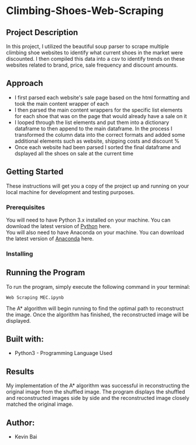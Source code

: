 # Climbing-Shoes-Web-Scraping

## Project Description

In this project, I utilized the beautiful soup parser to scrape multiple climbing shoe websites to identify what current shoes in the market were discounted. I then compiled this data into a csv to identify trends on these websites related to brand, price, sale frequency and discount amounts.

## Approach

- I first parsed each website's sale page based on the html formatting and took the main content wrapper of each
- I then parsed the main content wrappers for the specific list elements for each shoe that was on the page that would already have a sale on it
- I looped through the list elements and put them into a dictionary dataframe to then append to the main dataframe. In the process I transformed the column data into the correct formats and added some additional elements such as website, shipping costs and discount %
- Once each website had been parsed I sorted the final dataframe and dsplayed all the shoes on sale at the current time

## Getting Started
These instructions will get you a copy of the project up and running on your local machine for development and testing purposes.

### Prerequisites
You will need to have Python 3.x installed on your machine. You can download the latest version of [Python](https://www.python.org/downloads/) here.
</br>
You will also need to have Anaconda on your machine. You can download the latest version of [Anaconda](https://www.anaconda.com/) here.

### Installing

## Running the Program
To run the program, simply execute the following command in your terminal:
```
Web Scraping MEC.ipynb
```
The A* algorithm will begin running to find the optimal path to reconstruct the image. Once the algorithm has finished, the reconstructed image will be displayed.
## Built with:
- Python3 - Programming Language Used
## Results
My implementation of the A* algorithm was successful in reconstructing the original image from the shuffled image.
The program displays the shuffled and reconstructed images side by side and the reconstructed image closely matched the original image.

## Author:
- Kevin Bai
